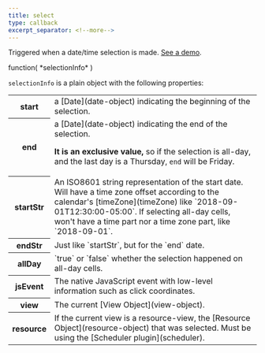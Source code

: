 ```yaml
---
title: select
type: callback
excerpt_separator: <!--more-->
---
```


Triggered when a date/time selection is made.<!--more--> [See a demo](date-clicking-selecting-demo).

<div class='spec' markdown='1'>
function( *selectionInfo* )
</div>

`selectionInfo` is a plain object with the following properties:

<table>

<tr>
<th>start</th>
<td markdown='1'>
a [Date](date-object) indicating the beginning of the selection.
</td>
</tr>

<tr>
<th>end</th>
<td markdown='1'>
a [Date](date-object) indicating the end of the selection.

**It is an exclusive value,** so if the selection is all-day, and the last day is a Thursday, `end` will be Friday.
</td>
</tr>

<tr>
<th>startStr</th>
<td markdown='1'>
An ISO8601 string representation of the start date. Will have a time zone offset according to the calendar's [timeZone](timeZone) like `2018-09-01T12:30:00-05:00`. If selecting all-day cells, won't have a time part nor a time zone part, like `2018-09-01`.
</td>
</tr>

<tr>
<th>endStr</th>
<td markdown='1'>
Just like `startStr`, but for the `end` date.
</td>
</tr>

<tr>
<th>allDay</th>
<td markdown='1'>
`true` or `false` whether the selection happened on all-day cells.
</td>
</tr>

<tr>
<th>jsEvent</th>
<td markdown='1'>
The native JavaScript event with low-level information such as click coordinates.
</td>
</tr>

<tr>
<th>view</th>
<td markdown='1'>
The current [View Object](view-object).
</td>
</tr>

<tr>
<th>resource</th>
<td markdown='1'>
If the current view is a resource-view, the [Resource Object](resource-object) that was selected. Must be using the [Scheduler plugin](scheduler).
</td>
</tr>

</table>
